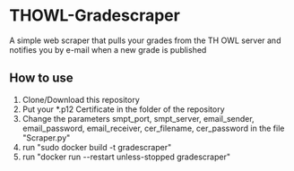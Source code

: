 # THOWL-Gradescraper
A simple web scraper that pulls your grades from the TH OWL server and notifies you by e-mail when a new grade is published

## How to use
1. Clone/Download this repository
2. Put your *.p12 Certificate in the folder of the repository
3. Change the parameters smpt_port, smpt_server, email_sender, email_password, email_receiver, cer_filename, cer_password in the file "Scraper.py"
4. run "sudo docker build -t gradescraper" 
5. run "docker run --restart unless-stopped gradescraper"

